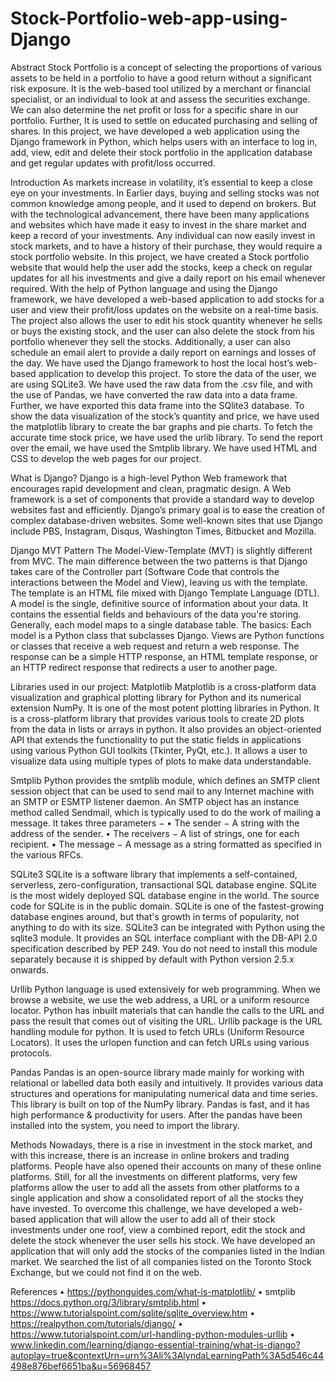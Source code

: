 # Stock-Portfolio-web-app-using-Django

Abstract 
Stock Portfolio is a concept of selecting the proportions of various assets to be held in a portfolio to have a good return without a significant risk exposure. It is the web-based tool utilized by a merchant or financial specialist, or an individual to look at and assess the securities exchange. We can also determine the net profit or loss for a specific share in our portfolio. Further, It is used to settle on educated purchasing and selling of shares. 
In this project, we have developed a web application using the Django framework in Python, which helps users with an interface to log in, add, view, edit and delete their stock portfolio in the application database and get regular updates with profit/loss occurred.

Introduction
As markets increase in volatility, it’s essential to keep a close eye on your investments. In Earlier days, buying and selling stocks was not common knowledge among people, and it used to depend on brokers. But with the technological advancement, there have been many applications and websites which have made it easy to invest in the share market and keep a record of your investments. Any individual can now easily invest in stock markets, and to have a history of their purchase, they would require a stock portfolio website.
In this project, we have created a Stock portfolio website that would help the user add the stocks, keep a check on regular updates for all his investments and give a daily report on his email whenever required. With the help of Python language and using the Django framework, we have developed a web-based application to add stocks for a user and view their profit/loss updates on the website on a real-time basis. The project also allows the user to edit his stock quantity whenever he sells or buys the existing stock, and the user can also delete the stock from his portfolio whenever they sell the stocks. Additionally, a user can also schedule an email alert to provide a daily report on earnings and losses of the day.
We have used the Django framework to host the local host’s web-based application to develop this project. To store the data of the user, we are using SQLite3. We have used the raw data from the .csv file, and with the use of Pandas, we have converted the raw data into a data frame. Further, we have exported this data frame into the SQlite3 database. To show the data visualization of the stock’s quantity and price, we have used the matplotlib library to create the bar graphs and pie charts. To fetch the accurate time stock price, we have used the urlib library. To send the report over the email, we have used the Smtplib library. We have used HTML and CSS to develop the web pages for our project.

What is Django?
Django is a high-level Python Web framework that encourages rapid development and clean, pragmatic design. A Web framework is a set of components that provide a standard way to develop websites fast and efficiently. Django’s primary goal is to ease the creation of complex database-driven websites. Some well-known sites that use Django include PBS, Instagram, Disqus, Washington Times, Bitbucket and Mozilla.

Django MVT Pattern
The Model-View-Template (MVT) is slightly different from MVC. The main difference between the two patterns is that Django takes care of the Controller part (Software Code that controls the interactions between the Model and View), leaving us with the template. The template is an HTML file mixed with Django Template Language (DTL). A model is the single, definitive source of information about your data. It contains the essential fields and behaviours of the data you're storing. Generally, each model maps to a single database table. The basics: Each model is a Python class that subclasses Django. Views are Python functions or classes that receive a web request and return a web response. The response can be a simple HTTP response, an HTML template response, or an HTTP redirect response that redirects a user to another page.

Libraries used in our project:
Matplotlib
Matplotlib is a cross-platform data visualization and graphical plotting library for Python and its numerical extension NumPy. It is one of the most potent plotting libraries in Python. It is a cross-platform library that provides various tools to create 2D plots from the data in lists or arrays in python. It also provides an object-oriented API that extends the functionality to put the static fields in applications using various Python GUI toolkits (Tkinter, PyQt, etc.). It allows a user to visualize data using multiple types of plots to make data understandable.

Smtplib
Python provides the smtplib module, which defines an SMTP client session object that can be used to send mail to any Internet machine with an SMTP or ESMTP listener daemon.
An SMTP object has an instance method called Sendmail, which is typically used to do the work of mailing a message. It takes three parameters −
•	The sender − A string with the address of the sender.
•	The receivers − A list of strings, one for each recipient.
•	The message − A message as a string formatted as specified in the various RFCs.

SQLite3
SQLite is a software library that implements a self-contained, serverless, zero-configuration, transactional SQL database engine. SQLite is the most widely deployed SQL database engine in the world. The source code for SQLite is in the public domain.  SQLite is one of the fastest-growing database engines around, but that's growth in terms of popularity, not anything to do with its size. SQLite3 can be integrated with Python using the sqlite3 module. It provides an SQL interface compliant with the DB-API 2.0 specification described by PEP 249. You do not need to install this module separately because it is shipped by default with Python version 2.5.x onwards.

Urllib
Python language is used extensively for web programming. When we browse a website, we use the web address, a URL or a uniform resource locator. Python has inbuilt materials that can handle the calls to the URL and pass the result that comes out of visiting the URL. Urllib package is the URL handling module for python. It is used to fetch URLs (Uniform Resource Locators). It uses the urlopen function and can fetch URLs using various protocols.

Pandas
Pandas is an open-source library made mainly for working with relational or labelled data both easily and intuitively. It provides various data structures and operations for manipulating numerical data and time series. This library is built on top of the NumPy library. Pandas is fast, and it has high performance & productivity for users. After the pandas have been installed into the system, you need to import the library.

Methods 
 Nowadays, there is a rise in investment in the stock market, and with this increase, there is an increase in online brokers and trading platforms. People have also opened their accounts on many of these online platforms. Still, for all the investments on different platforms, very few platforms allow the user to add all the assets from other platforms to a single application and show a consolidated report of all the stocks they have invested. 
To overcome this challenge, we have developed a web-based application that will allow the user to add all of their stock investments under one roof, view a combined report, edit the stock and delete the stock whenever the user sells his stock. We have developed an application that will only add the stocks of the companies listed in the Indian market. We searched the list of all companies listed on the Toronto Stock Exchange, but we could not find it on the web.

References
•	https://pythonguides.com/what-is-matplotlib/
•	smtplib https://docs.python.org/3/library/smtplib.html
•	https://www.tutorialspoint.com/sqlite/sqlite_overview.htm
•	https://realpython.com/tutorials/django/
•	https://www.tutorialspoint.com/url-handling-python-modules-urllib
•	www.linkedin.com/learning/django-essential-training/what-is-django?autoplay=true&contextUrn=urn%3Ali%3AlyndaLearningPath%3A5d546c44498e876bef6651ba&u=56968457

